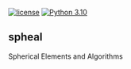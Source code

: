 [//]: # (Distributed under the MIT License.)
[//]: # (See LICENSE for details.)

[![license](https://img.shields.io/badge/license-MIT-blue.svg)](https://github.com/carmaza/sphrdis/blob/master/LICENSE)
[![Python 3.10](https://img.shields.io/badge/python-3.10-blue.svg)](https://www.python.org/downloads/release/python-3100/)

## spheal

Spherical Elements and Algorithms
